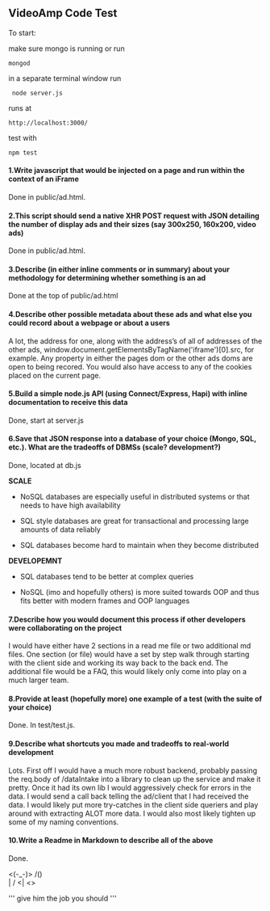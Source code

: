 ## VideoAmp Code Test

To start:

make sure mongo is running or run
```
mongod
```
in a separate terminal window run
```
 node server.js
```

runs at

```
http://localhost:3000/
```

test with

```
npm test
```

#### 1.Write javascript that would be injected on a page and run within the context of an iFrame

Done in public/ad.html.

#### 2.This script should send a native XHR POST request with JSON detailing the number of display ads and their sizes (say 300x250, 160x200, video ads)

Done in public/ad.html.

#### 3.Describe (in either inline comments or in summary) about your methodology for determining whether something is an ad

Done at the top of public/ad.html

#### 4.Describe other possible metadata about these ads and what else you could record about a webpage or about a users

A lot, the address for one, along with the address’s of all of addresses of the other ads, window.document.getElementsByTagName('iframe')[0].src, for example. Any property in either the pages dom  or the other ads doms are open to being recored. You would also have access to any of the cookies placed on the current page.

#### 5.Build a simple node.js API (using Connect/Express, Hapi) with inline documentation to receive this data

Done, start at server.js

#### 6.Save that JSON response into a database of your choice (Mongo, SQL, etc.). What are the tradeoffs of DBMSs (scale? development?)

Done, located at db.js

**SCALE**

- NoSQL databases are especially useful in distributed systems or that needs to have high availability

- SQL style databases are great for transactional and processing large amounts of data reliably

- SQL databases become hard to maintain when they become distributed

**DEVELOPEMNT**

- SQL databases tend to be better at complex queries

- NoSQL (imo and hopefully others) is more suited towards OOP and thus fits better with modern frames and OOP languages

#### 7.Describe how you would document this process if other developers were collaborating on the project

I would have either have 2 sections in a read me file or two additional md files. One section (or file) would have a set by step walk through starting with the client side and working its way back to the back end. The additional file would be a FAQ, this would likely only come into play on a much larger team.

#### 8.Provide at least (hopefully more) one example of a test (with the suite of your choice)

Done. In test/test.js.

#### 9.Describe what shortcuts you made and tradeoffs to real-world development

Lots. First off I would have a much more robust backend, probably passing the req.body of /dataIntake into a library to clean up the service and make it pretty. Once it had its own lib I would aggressively check for errors in the data. I would send a call back telling the ad/client that I had received the data. I would likely put more try-catches in the client side queriers and play around with extracting ALOT more data. I would also most likely tighten up some of my naming conventions.

#### 10.Write a Readme in Markdown to describe all of the above

Done.

<(-_-)>
 /() \
 \|  /
 <| <>

 '''
 give him the job you should
 '''
